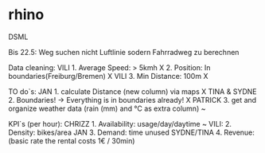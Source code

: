 # rhino
DSML

Bis 22.5: Weg suchen nicht Luftlinie sodern Fahrradweg zu berechnen

Data cleaning:
VILI 1. Average Speed: > 5kmh X
2. Position: In boundaries(Freiburg/Bremen) X
VILI 3. Min Distance: 100m X

TO do`s:
JAN 1. calculate Distance (new column) via maps X
TINA & SYDNE 2. Boundaries! -> Everything is in boundaries already! X
PATRICK 3. get and organize weather data (rain (mm) and °C as extra column) ~

KPI`s (per hour):
CHRIZZ 1. Availability: usage/day/daytime ~
VILI: 2. Density: bikes/area
JAN 3. Demand: time unused
SYDNE/TINA 4. Revenue: (basic rate the rental costs 1€ / 30min)
